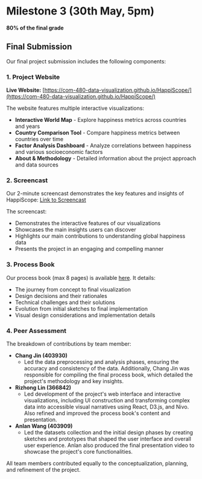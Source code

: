 # Milestone 3 (30th May, 5pm)

**80% of the final grade**

## Final Submission

Our final project submission includes the following components:

### 1. Project Website

**Live Website:** [https://com-480-data-visualization.github.io/HappiScope/](https://com-480-data-visualization.github.io/HappiScope/)

The website features multiple interactive visualizations:

- **Interactive World Map** - Explore happiness metrics across countries and years
- **Country Comparison Tool** - Compare happiness metrics between countries over time
- **Factor Analysis Dashboard** - Analyze correlations between happiness and various socioeconomic factors
- **About & Methodology** - Detailed information about the project approach and data sources

### 2. Screencast

Our 2-minute screencast demonstrates the key features and insights of HappiScope: [Link to Screencast](https://youtu.be/LKiJylkJAQ4)

The screencast:

- Demonstrates the interactive features of our visualizations
- Showcases the main insights users can discover
- Highlights our main contributions to understanding global happiness data
- Presents the project in an engaging and compelling manner

### 3. Process Book

Our process book (max 8 pages) is available [here](./process_book.pdf). It details:

- The journey from concept to final visualization
- Design decisions and their rationales
- Technical challenges and their solutions
- Evolution from initial sketches to final implementation
- Visual design considerations and implementation details

### 4. Peer Assessment

The breakdown of contributions by team member:

- **Chang Jin (403930)**
  - Led the data preprocessing and analysis phases, ensuring the accuracy and consistency of the data. Additionally, Chang Jin was responsible for compiling the final process book, which detailed the project\'s methodology and key insights.
- **Rizhong Lin (366842)**
  - Led development of the project\'s web interface and interactive visualizations, including UI construction and transforming complex data into accessible visual narratives using React, D3.js, and Nivo. Also refined and improved the process book\'s content and presentation.
- **Anlan Wang (403909)**
  - Led the datasets collection and the initial design phases by creating sketches and prototypes that shaped the user interface and overall user experience. Anlan also produced the final presentation video to showcase the project\'s core functionalities.

All team members contributed equally to the conceptualization, planning, and refinement of the project.
